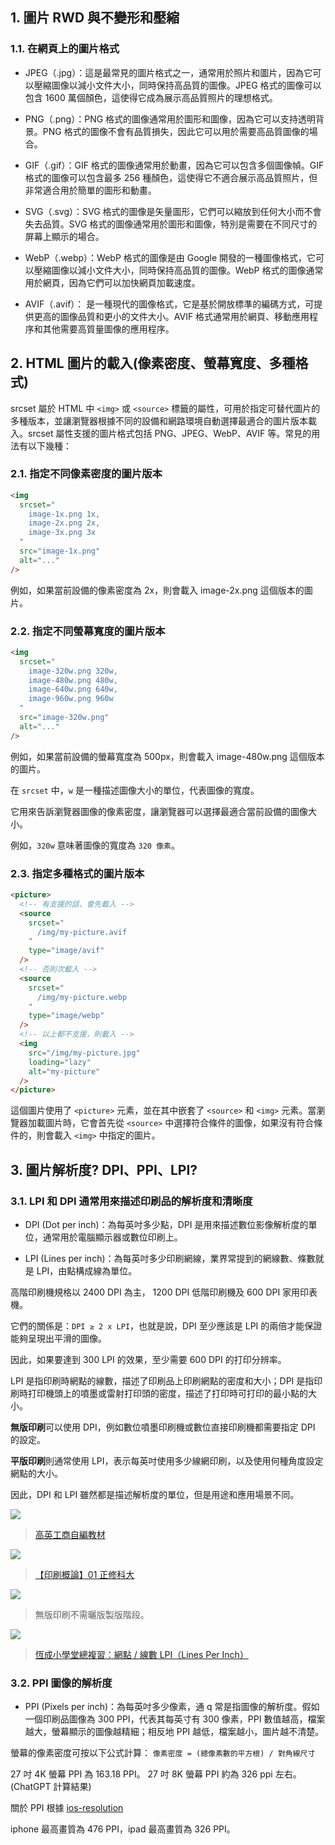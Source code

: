 
## 1. 圖片 RWD 與不變形和壓縮

### 1.1. 在網頁上的圖片格式

- JPEG（.jpg）：這是最常見的圖片格式之一，通常用於照片和圖片，因為它可以壓縮圖像以減小文件大小，同時保持高品質的圖像。JPEG 格式的圖像可以包含 1600 萬個顏色，這使得它成為展示高品質照片的理想格式。

- PNG（.png）：PNG 格式的圖像通常用於圖形和圖像，因為它可以支持透明背景。PNG 格式的圖像不會有品質損失，因此它可以用於需要高品質圖像的場合。

- GIF（.gif）：GIF 格式的圖像通常用於動畫，因為它可以包含多個圖像幀。GIF 格式的圖像可以包含最多 256 種顏色，這使得它不適合展示高品質照片，但非常適合用於簡單的圖形和動畫。

- SVG（.svg）：SVG 格式的圖像是矢量圖形，它們可以縮放到任何大小而不會失去品質。SVG 格式的圖像通常用於圖形和圖像，特別是需要在不同尺寸的屏幕上顯示的場合。

- WebP（.webp）：WebP 格式的圖像是由 Google 開發的一種圖像格式，它可以壓縮圖像以減小文件大小，同時保持高品質的圖像。WebP 格式的圖像通常用於網頁，因為它們可以加快網頁加載速度。

- AVIF（.avif）： 是一種現代的圖像格式，它是基於開放標準的編碼方式，可提供更高的圖像品質和更小的文件大小。AVIF 格式通常用於網頁、移動應用程序和其他需要高質量圖像的應用程序。

## 2. HTML 圖片的載入(像素密度、螢幕寬度、多種格式)

srcset 屬於 HTML 中 `<img>` 或 `<source>` 標籤的屬性，可用於指定可替代圖片的多種版本，並讓瀏覽器根據不同的設備和網路環境自動選擇最適合的圖片版本載入。srcset 屬性支援的圖片格式包括 PNG、JPEG、WebP、AVIF 等。常見的用法有以下幾種：

### 2.1. 指定不同像素密度的圖片版本

```html
<img
  srcset="
    image-1x.png 1x,
    image-2x.png 2x,
    image-3x.png 3x
  "
  src="image-1x.png"
  alt="..."
/>
```

例如，如果當前設備的像素密度為 2x，則會載入 image-2x.png 這個版本的圖片。

### 2.2. 指定不同螢幕寬度的圖片版本

```html
<img
  srcset="
    image-320w.png 320w,
    image-480w.png 480w,
    image-640w.png 640w,
    image-960w.png 960w
  "
  src="image-320w.png"
  alt="..."
/>
```

例如，如果當前設備的螢幕寬度為 500px，則會載入 image-480w.png 這個版本的圖片。

在 `srcset` 中，`w` 是一種描述圖像大小的單位，代表圖像的寬度。

它用來告訴瀏覽器圖像的像素密度，讓瀏覽器可以選擇最適合當前設備的圖像大小。

例如，`320w` 意味著圖像的寬度為 `320 像素`。

### 2.3. 指定多種格式的圖片版本

```html
<picture>
  <!-- 有支援的話，會先載入 -->
  <source
    srcset="
      /img/my-picture.avif
    "
    type="image/avif"
  />
  <!-- 否則次載入 -->
  <source
    srcset="
      /img/my-picture.webp
    "
    type="image/webp"
  />
  <!-- 以上都不支援，則載入 -->
  <img
    src="/img/my-picture.jpg"
    loading="lazy"
    alt="my-picture"
  />
</picture>
```

這個圖片使用了 `<picture>` 元素，並在其中嵌套了 `<source>` 和 `<img>` 元素。當瀏覽器加載圖片時，它會首先從 `<source>` 中選擇符合條件的圖像，如果沒有符合條件的，則會載入 `<img>` 中指定的圖片。

## 3. 圖片解析度? DPI、PPI、LPI?

### 3.1. LPI 和 DPI 通常用來描述印刷品的解析度和清晰度

- DPI (Dot per inch)：為每英吋多少點，DPI 是用來描述數位影像解析度的單位，通常用於電腦顯示器或數位印刷上。

- LPI (Lines per inch)：為每英吋多少印刷網線，業界常提到的網線數、條數就是 LPI，由點構成線為單位。

高階印刷機規格以 2400 DPI 為主， 1200 DPI 低階印刷機及 600 DPI 家用印表機。

它們的關係是：`DPI ≥ 2 x LPI`，也就是說，DPI 至少應該是 LPI 的兩倍才能保證能夠呈現出平滑的圖像。

因此，如果要達到 300 LPI 的效果，至少需要 600 DPI 的打印分辨率。

LPI 是指印刷時網點的線數，描述了印刷品上印刷網點的密度和大小；DPI 是指印刷時打印機頭上的噴墨或雷射打印頭的密度，描述了打印時可打印的最小點的大小。

**無版印刷**可以使用 DPI，例如數位噴墨印刷機或數位直接印刷機都需要指定 DPI 的設定。

**平版印刷**則通常使用 LPI，表示每英吋使用多少線網印刷，以及使用何種角度設定網點的大小。

因此，DPI 和 LPI 雖然都是描述解析度的單位，但是用途和應用場景不同。

![](/assets/images/2023-03-02-21-40-40.png)

> [高英工商自編教材](https://www.kyicvs.khc.edu.tw/images/ckfinder/books1/des03/mobile/index.html#p=47)

![](/assets/images/2023-03-02-21-43-48.png)

> [【印刷概論】01 正修科大](https://modern.csu.edu.tw/wSite/public/Attachment/f1398761171894.pdf)

![](/assets/images/2023-03-02-21-46-54.png)

> 無版印刷不需曬版製版階段。

![](/assets/images/2023-03-02-21-59-44.png)

> [恆成小學堂總複習：網點 / 線數 LPI（Lines Per Inch）](https://www.facebook.com/auspicpaper/posts/pfbid02HxYddX7dg42Z3i5xS5ZvzuYt8osE6ShYbM5yg3bwRgkXz2uz69X8Bved2NnrfK7jl)

### 3.2. PPI 圖像的解析度

- PPI (Pixels per inch)：為每英吋多少像素，通 q 常是指圖像的解析度。假如一個印刷品圖像為 300 PPI，代表其每英寸有 300 像素，PPI 數值越高，檔案越大，螢幕顯示的圖像越精細；相反地 PPI 越低，檔案越小，圖片越不清楚。

螢幕的像素密度可按以下公式計算：
`像素密度 = (總像素數的平方根) / 對角線尺寸`

27 吋 4K 螢幕 PPI 為 163.18 PPI。
27 吋 8K 螢幕 PPI 約為 326 ppi 左右。 (ChatGPT 計算結果)

關於 PPI 根據 [ios-resolution](https://www.ios-resolution.com/)

iphone 最高畫質為 476 PPI，ipad 最高畫質為 326 PPI。
